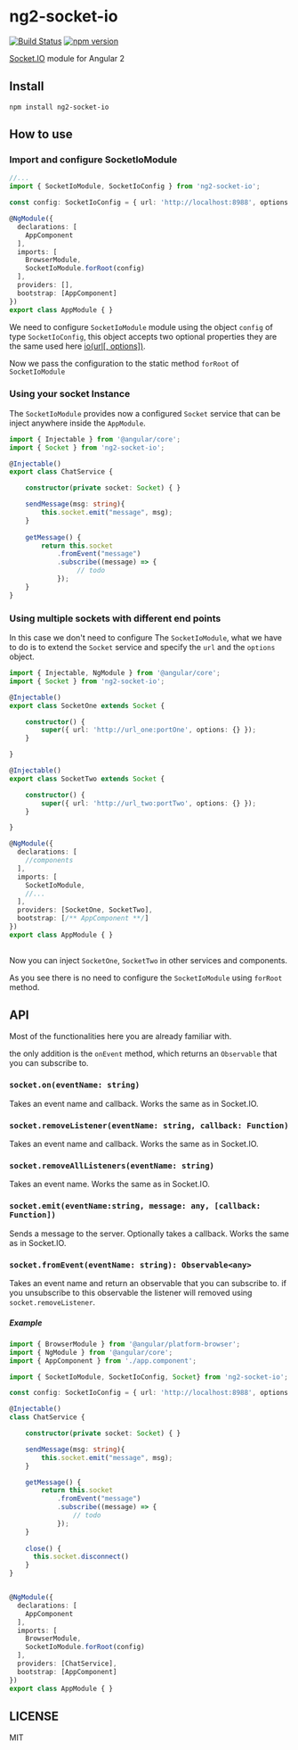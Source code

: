 # ng2-socket-io
[![Build Status](https://travis-ci.org/bougarfaoui/ng2-socket-io.svg?branch=master)](https://travis-ci.org/bougarfaoui/ng2-socket-io)
[![npm version](https://badge.fury.io/js/ng2-socket-io.svg)](https://badge.fury.io/js/ng2-socket-io)

[Socket.IO](http://socket.io/) module for Angular 2

## Install
``` npm install ng2-socket-io ```

## How to use

### Import and configure SocketIoModule

```ts
//...
import { SocketIoModule, SocketIoConfig } from 'ng2-socket-io';

const config: SocketIoConfig = { url: 'http://localhost:8988', options: {} };

@NgModule({
  declarations: [
    AppComponent
  ],
  imports: [
    BrowserModule,
    SocketIoModule.forRoot(config) 
  ],
  providers: [],
  bootstrap: [AppComponent]
})
export class AppModule { }
```

We need to configure ```SocketIoModule``` module using the object ```config``` of type ```SocketIoConfig```, this object accepts two optional properties they are the same used here [io(url[, options])](https://github.com/socketio/socket.io-client/blob/master/docs/API.md#iourl-options).

Now we pass the configuration to the static method ```forRoot``` of ```SocketIoModule```

### Using your socket Instance

The ```SocketIoModule``` provides now a configured ```Socket``` service that can be inject anywhere inside the ```AppModule```.

```typescript
import { Injectable } from '@angular/core';
import { Socket } from 'ng2-socket-io';

@Injectable()
export class ChatService {

    constructor(private socket: Socket) { }

    sendMessage(msg: string){
        this.socket.emit("message", msg);
    }
    
    getMessage() {
        return this.socket
            .fromEvent("message")
            .subscribe((message) => {
                 // todo
            });
    }
}
```

### Using multiple sockets with different end points

In this case we don't need to configure The ```SocketIoModule```, what we have to do is to extend the ```Socket``` service and specify the ```url``` and the ```options``` object.

```typescript
import { Injectable, NgModule } from '@angular/core';
import { Socket } from 'ng2-socket-io';

@Injectable()
export class SocketOne extends Socket {

    constructor() {
        super({ url: 'http://url_one:portOne', options: {} });
    }

}

@Injectable()
export class SocketTwo extends Socket {

    constructor() {
        super({ url: 'http://url_two:portTwo', options: {} });
    }

}

@NgModule({
  declarations: [
    //components
  ],
  imports: [
    SocketIoModule,
    //...
  ],
  providers: [SocketOne, SocketTwo],
  bootstrap: [/** AppComponent **/]
})
export class AppModule { }
 
```

Now you can inject ```SocketOne```, ```SocketTwo``` in other services and components.

As you see there is no need to configure the ```SocketIoModule``` using ```forRoot``` method.


## API

Most of the functionalities here you are already familiar with.

the only addition is the ```onEvent``` method, which returns an ```Observable``` that you can subscribe to.

### `socket.on(eventName: string)`
Takes an event name and callback.
Works the same as in Socket.IO.

### `socket.removeListener(eventName: string, callback: Function)`
Takes an event name and callback.
Works the same as in Socket.IO.

### `socket.removeAllListeners(eventName: string)`
Takes an event name.
Works the same as in Socket.IO.

### `socket.emit(eventName:string, message: any, [callback: Function])`
Sends a message to the server.
Optionally takes a callback.
Works the same as in Socket.IO.

### `socket.fromEvent(eventName: string): Observable<any>`
Takes an event name and return an observable that you can subscribe to.
if you unsubscribe to this observable the listener will removed using  ```socket.removeListener```.

##### Example

```typescript
import { BrowserModule } from '@angular/platform-browser';
import { NgModule } from '@angular/core';
import { AppComponent } from './app.component';

import { SocketIoModule, SocketIoConfig, Socket} from 'ng2-socket-io';

const config: SocketIoConfig = { url: 'http://localhost:8988', options: {} };

@Injectable()
class ChatService {

    constructor(private socket: Socket) { }

    sendMessage(msg: string){
        this.socket.emit("message", msg);
    }

    getMessage() {
        return this.socket
            .fromEvent("message")
            .subscribe((message) => {
                // todo
            });
    }
    
    close() {
      this.socket.disconnect()
    }
}


@NgModule({
  declarations: [
    AppComponent
  ],
  imports: [
    BrowserModule,
    SocketIoModule.forRoot(config) 
  ],
  providers: [ChatService],
  bootstrap: [AppComponent]
})
export class AppModule { }
```


## LICENSE

MIT
